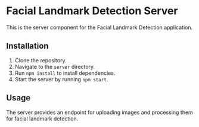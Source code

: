 # Facial Landmark Detection Server

This is the server component for the Facial Landmark Detection application.

## Installation

1. Clone the repository.
2. Navigate to the `server` directory.
3. Run `npm install` to install dependencies.
4. Start the server by running `npm start`.

## Usage

The server provides an endpoint for uploading images and processing them for facial landmark detection.

